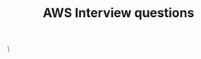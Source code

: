 ﻿---
title: AWS Interview questions
uuid: b74ffa36-09fa-11ef-8085-ae87eb62d412
version: 1
created: '2024-05-04T15:13:09+05:30'
tags:
  - aws-interview-questions
  - aws
---

\